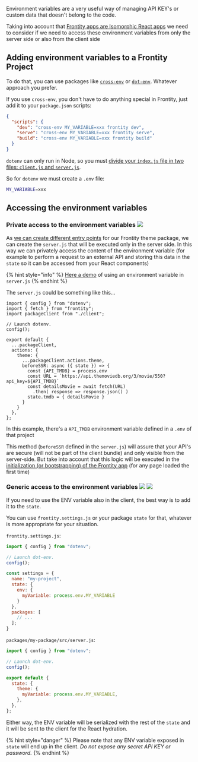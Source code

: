 Environment variables are a very useful way of managing API KEY's or custom data that doesn't belong to the code.

Taking into account that [Frontity apps are Isomorphic React apps](../isomorphic-react.md) we need to consider if we need to access these environment variables from only the server side or also from the client side

## Adding environment variables to a Frontity Project 

To do that, you can use packages like [`cross-env`](https://www.npmjs.com/package/cross-env) or [`dot-env`](https://github.com/motdotla/dotenv). Whatever approach you prefer.

If you use `cross-env`, you don't have to do anything special in Frontity, just add it to your `package.json` scripts:

```json
{
  "scripts": {
    "dev": "cross-env MY_VARIABLE=xxx frontity dev",
    "serve": "cross-env MY_VARIABLE=xxx frontity serve",
    "build": "cross-env MY_VARIABLE=xxx frontity build"
  }
}
```

`dotenv` can only run in Node, so you must [divide your `index.js` file in two files: `client.js` and `server.js`](https://docs.frontity.org/learning-frontity/packages#entry-points).

So for `dotenv` we must create a `.env` file:

```bash
MY_VARIABLE=xxx
```

## Accessing the environment variables 

### Private access to the environment variables ![](https://img.shields.io/badge/SERVER-7950f2.svg)

As [we can create different entry points](../isomorphic-react.md#creating-different-entry-points) for our Frontity theme package, we can create the `server.js` that will be executed only in the server side. In this way we can privately access the content of the environment variable (for example to perform a request to an external API and storing this data in the `state` so it can be accessed from your React components) 

{% hint style="info" %}
[Here a demo](https://github.com/frontity-juanmaguitar/demo-frontity-env-variables-server) of using an environment variable in `server.js`
{% endhint %}


The `server.js` could be something like this... 

```
import { config } from "dotenv";
import { fetch } from "frontity";
import packageClient from "./client";

// Launch dotenv.
config();

export default {
  ...packageClient,
  actions: {
    theme: {
      ...packageClient.actions.theme,
      beforeSSR: async ({ state }) => {
        const {API_TMDB} = process.env
        const URL = `https://api.themoviedb.org/3/movie/550?api_key=${API_TMDB}`
        const detailsMovie = await fetch(URL)
          .then( response => response.json() )
        state.tmdb = { detailsMovie }
      }
    }
  },
};
```

In this example, there's a `API_TMDB` environment variable defined in a `.env` of that project

This method (`beforeSSR` defined in the `server.js`) will assure that your API's are secure (will not be part of the client bundle) and only visible from the server-side. But take into account that this logic will be executed in the [initialization (or bootstrapping) of the Frontity app](../isomorphic-react.md#initialization-or-bootstraping-of-a-frontity-app)  (for any page loaded the first time)

### Generic access to the environment variables ![](https://img.shields.io/badge/SERVER-7950f2.svg) ![](https://img.shields.io/badge/CLIENT-fd7e14.svg)

If you need to use the ENV variable also in the client, the best way is to add it to the `state`.

You can use `frontity.settings.js` or your package `state` for that, whatever is more appropriate for your situation.

`frontity.settings.js`:

```js
import { config } from "dotenv";

// Launch dot-env.
config();

const settings = {
  name: "my-project",
  state: {
    env: {
      myVariable: process.env.MY_VARIABLE
    }
  },
  packages: [
    // ...
  ];
}
```

`packages/my-package/src/server.js`:

```js
import { config } from "dotenv";

// Launch dot-env.
config();

export default {
  state: {
    theme: {
      myVariable: process.env.MY_VARIABLE,
    },
  },
};
```

Either way, the ENV variable will be serialized with the rest of the `state` and it will be sent to the client for the React hydration.

{% hint style="danger" %}
Please note that any ENV variable exposed in `state` will end up in the client. *Do not expose any secret API KEY or password.*
{% endhint %}